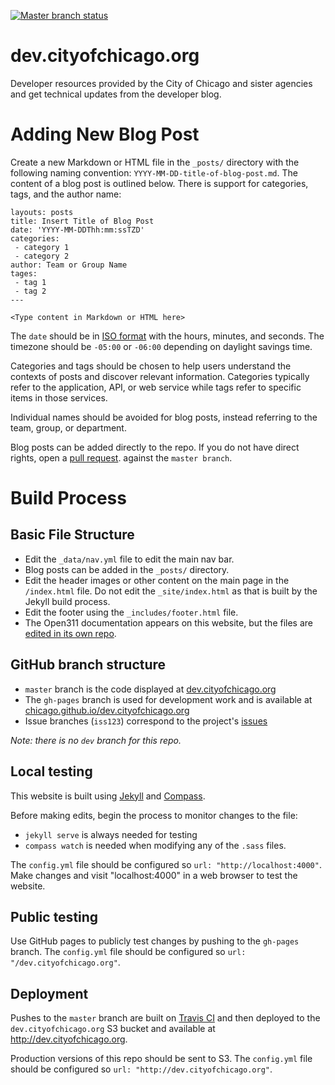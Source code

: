[![Master branch status](https://img.shields.io/travis/Chicago/dev.cityofchicago.org/master.svg?style=flat-square)](https://travis-ci.org/Chicago/dev.cityofchicago.org)

# dev.cityofchicago.org

Developer resources provided by the City of Chicago and sister agencies and get technical updates from the developer blog.

# Adding New Blog Post

Create a new Markdown or HTML file in the `_posts/` directory with the following naming convention: `YYYY-MM-DD-title-of-blog-post.md`. The content of a blog post is outlined below. There is support for categories, tags, and the author name:

```
layouts: posts
title: Insert Title of Blog Post
date: 'YYYY-MM-DDThh:mm:ssTZD'
categories:
 - category 1
 - category 2
author: Team or Group Name
tages:
 - tag 1
 - tag 2
---

<Type content in Markdown or HTML here>
```

The `date` should be in [ISO format](https://www.w3.org/TR/NOTE-datetime) with the hours, minutes, and seconds. The timezone should be `-05:00` or `-06:00` depending on daylight savings time.

Categories and tags should be chosen to help users understand the contexts of posts and discover relevant information. Categories typically refer to the application, API, or web service while tags refer to specific items in those services.

Individual names should be avoided for blog posts, instead referring to the team, group, or department.

Blog posts can be added directly to the repo. If you do not have direct rights, open a [pull request](https://help.github.com/articles/about-pull-requests/). against the `master branch`.

# Build Process

## Basic File Structure

  * Edit the `_data/nav.yml` file to edit the main nav bar.
  * Blog posts can be added in the `_posts/` directory. 
  * Edit the header images or other content on the main page in the `/index.html` file. Do not edit the `_site/index.html` as that is built by the Jekyll build process.
  * Edit the footer using the `_includes/footer.html` file.
  * The Open311 documentation appears on this website, but the files are [edited in its own repo](https://github.com/Chicago/open311-api-docs).

## GitHub branch structure

  * `master` branch is the code displayed at [dev.cityofchicago.org](http://dev.cityofchicago.org)
  * The `gh-pages` branch is used for development work and is available at [chicago.github.io/dev.cityofchicago.org](http://chicago.github.io/dev.cityofchicago.org)
  * Issue branches (`iss123`) correspond to the project's [issues](https://github.com/dev.cityofchicago.org/issues)

_Note: there is no `dev` branch for this repo._

## Local testing

This website is built using [Jekyll](https://jekyllrb.com/) and [Compass](http://foundation.zurb.com/).

Before making edits, begin the process to monitor changes to the file:

  * `jekyll serve` is always needed for testing
  * `compass watch` is needed when modifying any of the `.sass` files.

The `config.yml` file should be configured so `url: "http://localhost:4000"`. Make changes and visit "localhost:4000" in a web browser to test the website.

## Public testing

Use GitHub pages to publicly test changes by pushing to the `gh-pages` branch. The `config.yml` file should be configured so `url: "/dev.cityofchicago.org"`.

## Deployment

Pushes to the `master` branch are built on [Travis CI](https://travis-ci.org/Chicago/dev.cityofchicago.org) and then deployed to the `dev.cityofchicago.org` S3 bucket and available at http://dev.cityofchicago.org.

Production versions of this repo should be sent to S3. The `config.yml` file should be configured so `url: "http://dev.cityofchicago.org"`.
